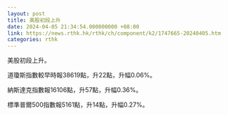 ```yaml
---
layout: post
title: 美股初段上升
date: 2024-04-05 21:34:54.000000000 +08:00
link: https://news.rthk.hk/rthk/ch/component/k2/1747665-20240405.htm
categories: rthk
---
```


美股初段上升。

道瓊斯指數較早時報38619點，升22點，升幅0.06%。

納斯達克指數報16106點，升57點，升幅0.36%。

標準普爾500指數報5161點，升14點，升幅0.27%。
